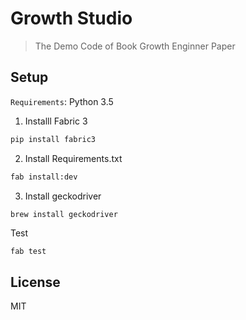 Growth Studio 
===

> The Demo Code of Book Growth Enginner Paper


Setup
---

``Requirements``: Python 3.5

1. Installl Fabric 3

```bash
pip install fabric3
````

2. Install Requirements.txt

```bash
fab install:dev
```

3. Install geckodriver

```bash
brew install geckodriver
```

Test

```
fab test
```

License
---

MIT